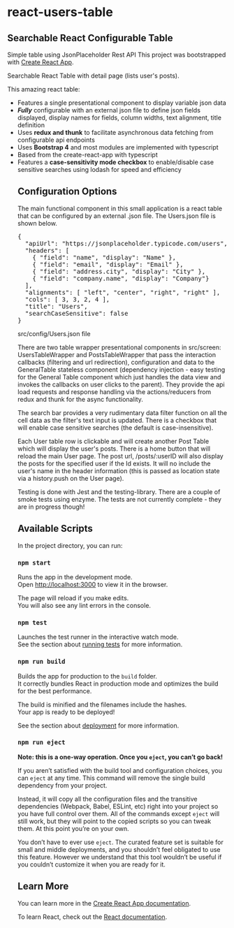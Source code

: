 # react-users-table
## Searchable React Configurable Table

Simple table using JsonPlaceholder Rest API
This project was bootstrapped with [Create React App](https://github.com/facebook/create-react-app).



Searchable React Table with detail page (lists user's posts).

This amazing react table:
      <ul>
        <li>Features a single presentational component to display variable json data</li>
        <li><b>*Fully*</b> configurable with an external json file to define json fields displayed, display names for fields, column widths, text alignment, title definition</li>
        <li>Uses <b>redux and thunk</b> to facilitate asynchronous data fetching from configurable api endpoints</li>
        <li>Uses <b>Bootstrap 4</b> and most modules are implemented with typescript</li>
        <li>Based from the create-react-app with typescript</li>
        <li>Features a <b>case-sensitivity mode checkbox</b> to enable/disable case sensitive searches using  lodash for speed and efficiency</li>

## Configuration Options
The main functional component in this small application is a react table that can be configured by an external .json file. The Users.json file is shown below.

<pre>{
  "apiUrl": "https://jsonplaceholder.typicode.com/users",
  "headers": [ 
    { "field": "name", "display": "Name" }, 
    { "field": "email", "display": "Email" }, 
    { "field": "address.city", "display": "City" }, 
    { "field": "company.name", "display": "Company"}
  ],
  "alignments": [ "left", "center", "right", "right" ],
  "cols": [ 3, 3, 2, 4 ],
  "title": "Users",
  "searchCaseSensitive": false
}</pre>

<caption>src/config/Users.json file</caption>

There are two table wrapper presentational components in src/screen: UsersTableWrapper and PostsTableWrapper that pass the interaction callbacks (filtering and url redirection), configuration and data to the GeneralTable stateless component (dependency injection - easy testing for the General Table component which just handles the data view and invokes the callbacks on user clicks to the parent). They provide the api load requests and response handling via the actions/reducers from  redux and thunk for the async functionality.

The search bar provides a very rudimentary data filter function on all the cell data as the filter's text input is updated. There is a checkbox that will enable case sensitive searches (the default is case-insensitive).

Each User table row is clickable and will create another Post Table which will display the user's posts. There is a home button that will reload the main User page. The post url, /posts/:userID will also display the posts for the specified user if the Id exists. It will no include the user's name in the header information (this is passed as location state via a history.push on the User page).

Testing is done with Jest and the testing-library. There are a couple of smoke tests using enzyme. The tests are not currently complete - they are in progress though!


## Available Scripts

In the project directory, you can run:

### `npm start`

Runs the app in the development mode.<br>
Open [http://localhost:3000](http://localhost:3000) to view it in the browser.

The page will reload if you make edits.<br>
You will also see any lint errors in the console.

### `npm test`

Launches the test runner in the interactive watch mode.<br>
See the section about [running tests](https://facebook.github.io/create-react-app/docs/running-tests) for more information.

### `npm run build`

Builds the app for production to the `build` folder.<br>
It correctly bundles React in production mode and optimizes the build for the best performance.

The build is minified and the filenames include the hashes.<br>
Your app is ready to be deployed!

See the section about [deployment](https://facebook.github.io/create-react-app/docs/deployment) for more information.

### `npm run eject`

**Note: this is a one-way operation. Once you `eject`, you can’t go back!**

If you aren’t satisfied with the build tool and configuration choices, you can `eject` at any time. This command will remove the single build dependency from your project.

Instead, it will copy all the configuration files and the transitive dependencies (Webpack, Babel, ESLint, etc) right into your project so you have full control over them. All of the commands except `eject` will still work, but they will point to the copied scripts so you can tweak them. At this point you’re on your own.

You don’t have to ever use `eject`. The curated feature set is suitable for small and middle deployments, and you shouldn’t feel obligated to use this feature. However we understand that this tool wouldn’t be useful if you couldn’t customize it when you are ready for it.

## Learn More

You can learn more in the [Create React App documentation](https://facebook.github.io/create-react-app/docs/getting-started).

To learn React, check out the [React documentation](https://reactjs.org/).
